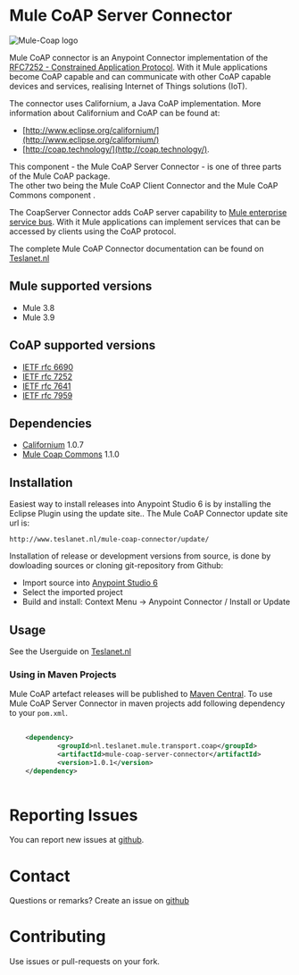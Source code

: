 # Mule CoAP Server Connector
![Mule-Coap logo](icons/coap-logo.svg)

Mule CoAP connector is an Anypoint Connector implementation of the [RFC7252 - Constrained Application Protocol](http://tools.ietf.org/html/rfc7252). 
With it Mule applications become CoAP capable and can communicate with other CoAP capable devices and services, realising Internet of Things solutions (IoT). 

The connector uses Californium, a Java CoAP implementation. More information about Californium and CoAP can be found at:

* [http://www.eclipse.org/californium/](http://www.eclipse.org/californium/)
* [http://coap.technology/](http://coap.technology/).

This component - the Mule CoAP Server Connector - is one of three parts of the Mule CoAP package.  
The other two being the Mule CoAP Client Connector and the Mule CoAP Commons component . 

The CoapServer Connector adds CoAP server capability to [Mule enterprise service bus](https://www.mulesoft.com/).
With it Mule applications can implement services that can be accessed by clients using the CoAP protocol. 

The complete Mule CoAP Connector documentation can be found on [Teslanet.nl](http://www.teslanet.nl)

## Mule supported versions
* Mule 3.8
* Mule 3.9

## CoAP supported versions
* [IETF rfc 6690](https://tools.ietf.org/html/rfc6690)
* [IETF rfc 7252](https://tools.ietf.org/html/rfc7252)
* [IETF rfc 7641](https://tools.ietf.org/html/rfc7641)
* [IETF rfc 7959](https://tools.ietf.org/html/rfc7959)

## Dependencies
* [Californium](https://www.eclipse.org/californium/) 1.0.7
* [Mule Coap Commons](https://github.com/teslanet-nl/mule-coap-commons) 1.1.0 

## Installation

Easiest way to install releases into Anypoint Studio 6 is by installing the Eclipse Plugin using the update site.. 
The Mule CoAP Connector update site url is:

```
http://www.teslanet.nl/mule-coap-connector/update/
```

Installation of release or development versions from source, is done by dowloading sources or cloning git-repository from Github:

* Import source into [Anypoint Studio 6](https://www.mulesoft.com/platform/studio)
* Select the imported project
* Build and install: Context Menu -> Anypoint Connector / Install or Update


## Usage
See the Userguide on [Teslanet.nl](http://www.teslanet.nl/mule-coap-client-connector_1_0/doc/userguide/index.xhtml)

### Using in Maven Projects

Mule CoAP artefact releases will be published to [Maven Central](http://search.maven.org/#search%7Cga%7C1%7Cmule-coap-server).
To use Mule CoAP Server Connector in maven projects add following dependency
to your `pom.xml`.

```xml
  
    <dependency>
            <groupId>nl.teslanet.mule.transport.coap</groupId>
            <artifactId>mule-coap-server-connector</artifactId>
            <version>1.0.1</version>
    </dependency>
  
```

# Reporting Issues

You can report new issues at [github](https://github.com/teslanet-nl/mule-coap-server-connector/issues).

# Contact

Questions or remarks? Create an issue on [github](https://github.com/teslanet-nl/mule-coap-server-connector/issues)

# Contributing

Use issues or pull-requests on your fork.
